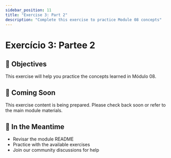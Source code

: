 ```yaml
---
sidebar_position: 11
title: "Exercise 3: Part 2"
description: "Complete this exercise to practice Module 08 concepts"
---
```


# Exercício 3: Partee 2

## 🎯 Objectives

This exercise will help you practice the concepts learned in Módulo 08.

## 📝 Coming Soon

This exercise content is being prepared. Please check back soon or refer to the main module materials.

## 🚀 In the Meantime

- Revisar the module README
- Practice with the available exercises
- Join our community discussions for help

